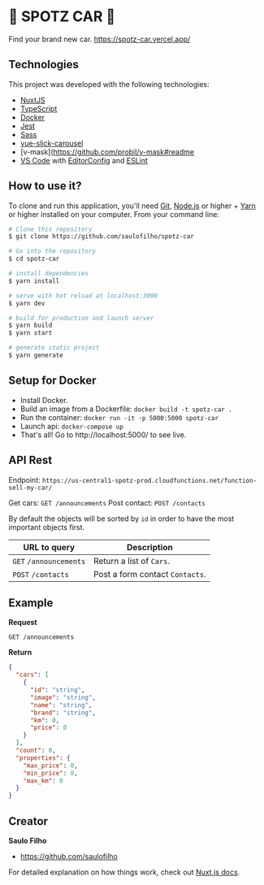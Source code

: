 # :car: SPOTZ CAR :car:

Find your brand new car. https://spotz-car.vercel.app/

## Technologies

This project was developed with the following technologies:

- [NuxtJS](https://nuxtjs.org/)
- [TypeScript](https://www.typescriptlang.org/)
- [Docker](https://www.docker.com/)
- [Jest](https://github.com/facebook/jest)
- [Sass](https://sass-lang.com/)
- [vue-slick-carousel](https://gs-shop.github.io/vue-slick-carousel/#/)
- [v-mask](https://github.com/probil/v-mask#readme
- [VS Code][vc] with [EditorConfig][vceditconfig] and [ESLint][vceslint]

[nodejs]: https://nodejs.org/
[yarn]: https://yarnpkg.com/
[vc]: https://code.visualstudio.com/
[vceditconfig]: https://marketplace.visualstudio.com/items?itemName=EditorConfig.EditorConfig
[vceslint]: https://marketplace.visualstudio.com/items?itemName=dbaeumer.vscode-eslint

## How to use it?

To clone and run this application, you'll need [Git](https://git-scm.com), [Node.js][nodejs] or higher + [Yarn][yarn] or higher installed on your computer. From your command line:

```bash
# Clone this repository
$ git clone https://github.com/saulofilho/spotz-car

# Go into the repository
$ cd spotz-car

# install dependencies
$ yarn install

# serve with hot reload at localhost:3000
$ yarn dev

# build for production and launch server
$ yarn build
$ yarn start

# generate static project
$ yarn generate
```

## Setup for Docker

* Install Docker.
* Build an image from a Dockerfile: `docker build -t spotz-car .`
* Run the container: `docker run -it -p 5000:5000 spotz-car`
* Launch api: `docker-compose up`
* That's all! Go to http://localhost:5000/ to see live.

## API Rest

Endpoint: `https://us-central1-spotz-prod.cloudfunctions.net/function-sell-my-car/`

Get cars: `GET /announcements`
Post contact: `POST /contacts`

By default the objects will be sorted by `id` in order to have the most important objects first.

URL to query                   | Description
------------------------------ | ---------------------------
<code>GET</code> `/announcements`  | Return a list of `Cars`.
<code>POST</code> `/contacts`     | Post a form contact `Contacts`.

## Example

**Request**

    GET /announcements

**Return**

``` json
{
  "cars": [
    {
      "id": "string",
      "image": "string",
      "name": "string",
      "brand": "string",
      "km": 0,
      "price": 0
    }
  ],
  "count": 0,
  "properties": {
    "max_price": 0,
    "min_price": 0,
    "max_km": 0
  }
}
```

## Creator

**Saulo Filho**
- <https://github.com/saulofilho>


For detailed explanation on how things work, check out [Nuxt.js docs](https://nuxtjs.org).
